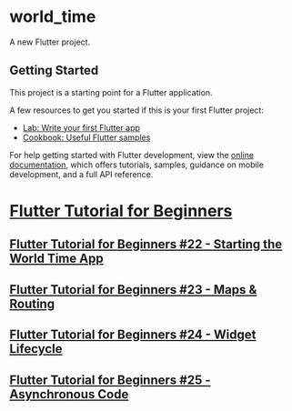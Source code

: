 # world_time

A new Flutter project.

## Getting Started

This project is a starting point for a Flutter application.

A few resources to get you started if this is your first Flutter project:

- [Lab: Write your first Flutter app](https://docs.flutter.dev/get-started/codelab)
- [Cookbook: Useful Flutter samples](https://docs.flutter.dev/cookbook)

For help getting started with Flutter development, view the
[online documentation](https://docs.flutter.dev/), which offers tutorials,
samples, guidance on mobile development, and a full API reference.

# [Flutter Tutorial for Beginners](https://www.youtube.com/playlist?list=PL4cUxeGkcC9jLYyp2Aoh6hcWuxFDX6PBJ)
## [Flutter Tutorial for Beginners #22 - Starting the World Time App](https://www.youtube.com/watch?v=WghpP9W2vXo&list=PL4cUxeGkcC9jLYyp2Aoh6hcWuxFDX6PBJ&index=23)
## [Flutter Tutorial for Beginners #23 - Maps & Routing](https://www.youtube.com/watch?v=WG5tJIAq5b0&list=PL4cUxeGkcC9jLYyp2Aoh6hcWuxFDX6PBJ&index=23)
## [Flutter Tutorial for Beginners #24 - Widget Lifecycle](https://www.youtube.com/watch?v=pDzQGolJayE&list=PL4cUxeGkcC9jLYyp2Aoh6hcWuxFDX6PBJ&index=25)
## [Flutter Tutorial for Beginners #25 - Asynchronous Code](https://www.youtube.com/watch?v=nHsxIQ9KMn0&list=PL4cUxeGkcC9jLYyp2Aoh6hcWuxFDX6PBJ&index=26)
